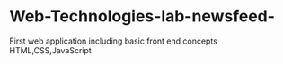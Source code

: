 # Web-Technologies-lab-newsfeed-
First web application including basic front end concepts HTML,CSS,JavaScript
